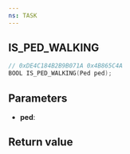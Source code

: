 ```yaml
---
ns: TASK
---
```

## IS_PED_WALKING

```c
// 0xDE4C184B2B9B071A 0x4B865C4A
BOOL IS_PED_WALKING(Ped ped);
```


## Parameters
* **ped**: 

## Return value
